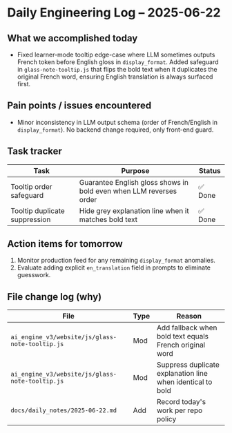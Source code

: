 # Daily Engineering Log – 2025-06-22

## What we accomplished today

* Fixed learner-mode tooltip edge-case where LLM sometimes outputs French token before English gloss in `display_format`.  Added safeguard in `glass-note-tooltip.js` that flips the bold text when it duplicates the original French word, ensuring English translation is always surfaced first.

## Pain points / issues encountered

* Minor inconsistency in LLM output schema (order of French/English in `display_format`).  No backend change required, only front-end guard.

## Task tracker

| Task | Purpose | Status |
|------|---------|--------|
| Tooltip order safeguard | Guarantee English gloss shows in bold even when LLM reverses order | ✅ Done |
| Tooltip duplicate suppression | Hide grey explanation line when it matches bold text | ✅ Done |

## Action items for tomorrow

1. Monitor production feed for any remaining `display_format` anomalies.
2. Evaluate adding explicit `en_translation` field in prompts to eliminate guesswork.

## File change log (why)

| File | Type | Reason |
|------|------|--------|
| `ai_engine_v3/website/js/glass-note-tooltip.js` | Mod | Add fallback when bold text equals French original word |
| `ai_engine_v3/website/js/glass-note-tooltip.js` | Mod | Suppress duplicate explanation line when identical to bold |
| `docs/daily_notes/2025-06-22.md` | Add | Record today's work per repo policy | 